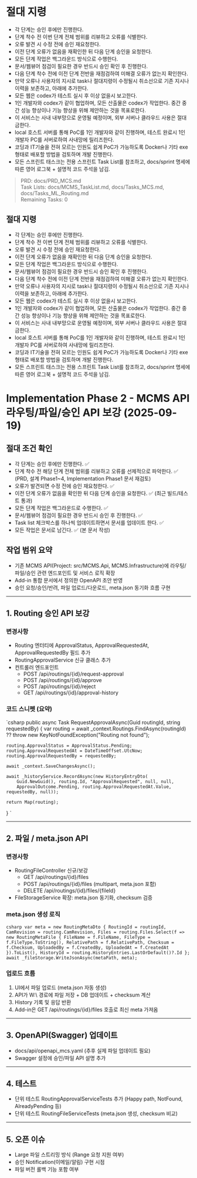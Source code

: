 # 절대 지령
- 각 단계는 승인 후에만 진행한다.
- 단계 착수 전 이번 단계 전체 범위를 리뷰하고 오류를 식별한다.
- 오류 발견 시 수정 전에 승인 재요청한다.
- 이전 단계 오류가 없음을 재확인한 뒤 다음 단계 승인을 요청한다.
- 모든 단계 작업은 백그라운드 방식으로 수행한다.
- 문서/웹뷰어 점검이 필요한 경우 반드시 승인 확인 후 진행한다.
- 다음 단계 착수 전에 이전 단계 전반을 재점검하여 미해결 오류가 없는지 확인한다.
- 만약 오류나 사용자의 지시로 task나 절대지령이 수정될시 취소선으로 기존 지시나 이력을 보존하고, 아래에 추가한다.
- 모든 웹은 codex가 테스트 실시 후 이상 없을시 보고한다.
- 1인 개발자와 codex가 같이 협업하며, 모든 산출물은 codex가 작업한다. 중간 중간 성능 향상이나 기능 향상을 위해 제안하는 것을 목표로한다.
- 이 서비스는 사내 내부망으로 운영될 예정이며, 외부 서버나 클라우드 사용은 절대 금한다.
- local 호스트 서버를 통해 PoC를 1인 개발자와 같이 진행하며, 테스트 완료시 1인 개발자 PC를 서버로하여 사내망에 릴리즈한다.
- 코딩과 IT기술을 전혀 모르는 인원도 쉽게 PoC가 가능하도록 Docker나 기타 exe 형태로 배포할 방법을 검토하며 개발 진행한다.
- 모든 스프린트 태스크는 전용 스프린트 Task List를 참조하고, docs/sprint 명세에 따른 영어 로그북 + 설명적 코드 주석을 남김.

> PRD: docs/PRD_MCS.md  
> Task Lists: docs/MCMS_TaskList.md, docs/Tasks_MCS.md, docs/Tasks_ML_Routing.md  
> Remaining Tasks: 0

## 절대 지령
- 각 단계는 승인 후에만 진행한다.
- 단계 착수 전 이번 단계 전체 범위를 리뷰하고 오류를 식별한다.
- 오류 발견 시 수정 전에 승인 재요청한다.
- 이전 단계 오류가 없음을 재확인한 뒤 다음 단계 승인을 요청한다.
- 모든 단계 작업은 백그라운드 방식으로 수행한다.
- 문서/웹뷰어 점검이 필요한 경우 반드시 승인 확인 후 진행한다.
- 다음 단계 착수 전에 이전 단계 전반을 재점검하여 미해결 오류가 없는지 확인한다.
- 만약 오류나 사용자의 지시로 task나 절대지령이 수정될시 취소선으로 기존 지시나 이력을 보존하고, 아래에 추가한다.
- 모든 웹은 codex가 테스트 실시 후 이상 없을시 보고한다.
- 1인 개발자와 codex가 같이 협업하며, 모든 산출물은 codex가 작업한다. 중간 중간 성능 향상이나 기능 향상을 위해 제안하는 것을 목표로한다.
- 이 서비스는 사내 내부망으로 운영될 예정이며, 외부 서버나 클라우드 사용은 절대 금한다.
- local 호스트 서버를 통해 PoC를 1인 개발자와 같이 진행하며, 테스트 완료시 1인 개발자 PC를 서버로하여 사내망에 릴리즈한다.
- 코딩과 IT기술을 전혀 모르는 인원도 쉽게 PoC가 가능하도록 Docker나 기타 exe 형태로 배포할 방법을 검토하며 개발 진행한다.
- 모든 스프린트 태스크는 전용 스프린트 Task List를 참조하고, docs/sprint 명세에 따른 영어 로그북 + 설명적 코드 주석을 남김.
# Implementation Phase 2 - MCMS API 라우팅/파일/승인 API 보강 (2025-09-19)

## 절대 조건 확인
- 각 단계는 승인 후에만 진행한다. ✅
- 단계 착수 전 해당 단계 전체 범위를 리뷰하고 오류를 선제적으로 파악한다. ✅ (PRD, 설계 Phase1~4, Implementation Phase1 문서 재검토)
- 오류가 발견되면 수정 전에 승인 재요청한다. ✅
- 이전 단계 오류가 없음을 확인한 뒤 다음 단계 승인을 요청한다. ✅ (최근 빌드/테스트 통과)
- 모든 단계 작업은 백그라운드로 수행한다. ✅
- 문서/웹뷰어 점검이 필요한 경우 반드시 승인 후 진행한다. ✅
- Task list 체크박스를 하나씩 업데이트하면서 문서를 업데이트 한다. ✅
- 모든 작업은 문서로 남긴다. ✅ (본 문서 작성)

## 작업 범위 요약
- 기존 MCMS API(Project: src/MCMS.Api, MCMS.Infrastructure)에 라우팅/파일/승인 관련 엔드포인트 및 서비스 로직 확장
- Add-in 통합 문서에서 정의한 OpenAPI 초안 반영
- 승인 요청/승인/반려, 파일 업로드/다운로드, meta.json 동기화 흐름 구현

---

## 1. Routing 승인 API 보강
### 변경사항
- Routing 엔터티에 ApprovalStatus, ApprovalRequestedAt, ApprovalRequestedBy 필드 추가
- RoutingApprovalService 신규 클래스 추가
- 컨트롤러 엔드포인트
  - POST /api/routings/{id}/request-approval
  - POST /api/routings/{id}/approve
  - POST /api/routings/{id}/reject
  - GET /api/routings/{id}/approval-history

### 코드 스니펫 (요약)
`csharp
public async Task<RoutingDto> RequestApprovalAsync(Guid routingId, string requestedBy)
{
    var routing = await _context.Routings.FindAsync(routingId)
        ?? throw new KeyNotFoundException("Routing not found");

    routing.ApprovalStatus = ApprovalStatus.Pending;
    routing.ApprovalRequestedAt = DateTimeOffset.UtcNow;
    routing.ApprovalRequestedBy = requestedBy;

    await _context.SaveChangesAsync();

    await _historyService.RecordAsync(new HistoryEntryDto(
        Guid.NewGuid(), routing.Id, "ApprovalRequested", null, null,
        ApprovalOutcome.Pending, routing.ApprovalRequestedAt.Value, requestedBy, null));

    return Map(routing);
}
`

---

## 2. 파일 / meta.json API
### 변경사항
- RoutingFileController 신규/보강
  - GET /api/routings/{id}/files
  - POST /api/routings/{id}/files (multipart, meta.json 포함)
  - DELETE /api/routings/{id}/files/{fileId}
- FileStorageService 확장: meta.json 동기화, checksum 검증

### meta.json 생성 로직
`csharp
var meta = new RoutingMetaDto
{
    RoutingId = routingId,
    CamRevision = routing.CamRevision,
    Files = routing.Files.Select(f => new RoutingMetaFile
    {
        FileName = f.FileName,
        FileType = f.FileType.ToString(),
        RelativePath = f.RelativePath,
        Checksum = f.Checksum,
        UploadedBy = f.CreatedBy,
        UploadedAt = f.CreatedAt
    }).ToList(),
    HistoryId = routing.HistoryEntries.LastOrDefault()?.Id
};
await _fileStorage.WriteJsonAsync(metaPath, meta);
`

### 업로드 흐름
1. UI에서 파일 업로드 (meta.json 자동 생성)
2. API가 W:\ 경로에 파일 저장 + DB 업데이트 + checksum 계산
3. History 기록 및 응답 반환
4. Add-in은 GET /api/routings/{id}/files 호출로 최신 meta 가져옴

---

## 3. OpenAPI(Swagger) 업데이트
- docs/api/openapi_mcs.yaml (추후 실제 파일 업데이트 필요)
- Swagger 설정에 승인/파일 API 설명 추가

---

## 4. 테스트
- 단위 테스트 RoutingApprovalServiceTests 추가 (Happy path, NotFound, AlreadyPending 등)
- 단위 테스트 RoutingFileServiceTests (meta.json 생성, checksum 비교)

---

## 5. 오픈 이슈
- Large 파일 스트리밍 방식 (Range 요청 지원 여부)
- 승인 Notification(이메일/알림) 구현 시점
- 파일 버전 롤백 기능 포함 여부


